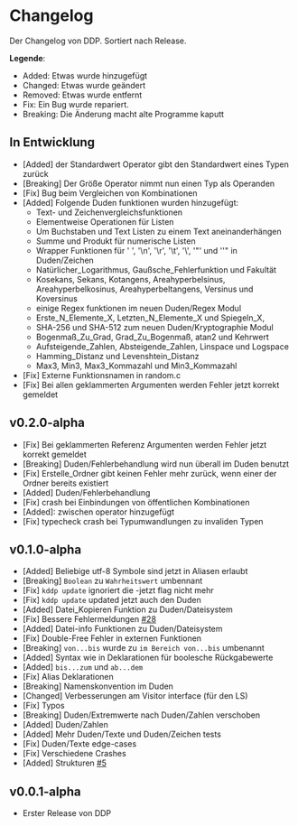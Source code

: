 # Changelog

Der Changelog von DDP. Sortiert nach Release.

**Legende**:
 - Added:    Etwas wurde hinzugefügt
 - Changed:  Etwas wurde geändert
 - Removed:  Etwas wurde entfernt
 - Fix:      Ein Bug wurde repariert.
 - Breaking: Die Änderung macht alte Programme kaputt

## In Entwicklung

- [Added] der Standardwert Operator gibt den Standardwert eines Typen zurück
- [Breaking] Der Größe Operator nimmt nun einen Typ als Operanden
- [Fix] Bug beim Vergleichen von Kombinationen
- [Added] Folgende Duden funktionen wurden hinzugefügt:
  - Text- und Zeichenvergleichsfunktionen
  - Elementweise Operationen für Listen
  - Um Buchstaben und Text Listen zu einem Text aneinanderhängen
  - Summe und Produkt für numerische Listen
  - Wrapper Funktionen für ' ', '\n', '\r', '\t', '\\', '"' und '\'" in Duden/Zeichen 
  - Natürlicher_Logarithmus, Gaußsche_Fehlerfunktion und Fakultät
  - Kosekans, Sekans, Kotangens, Areahyperbelsinus, Areahyperbelkosinus, Areahyperbeltangens, Versinus und Koversinus
  - einige Regex funktionen im neuen Duden/Regex Modul 
  - Erste_N_Elemente_X, Letzten_N_Elemente_X und Spiegeln_X,
  - SHA-256 und SHA-512 zum neuen Duden/Kryptographie Modul
  - Bogenmaß_Zu_Grad, Grad_Zu_Bogenmaß, atan2 und Kehrwert
  - Aufsteigende_Zahlen, Absteigende_Zahlen, Linspace und Logspace
  - Hamming_Distanz und Levenshtein_Distanz
  - Max3, Min3, Max3_Kommazahl und Min3_Kommazahl
- [Fix] Externe Funktionsnamen in random.c
- [Fix] Bei allen geklammerten Argumenten werden Fehler jetzt korrekt gemeldet

## v0.2.0-alpha

- [Fix] Bei geklammerten Referenz Argumenten werden Fehler jetzt korrekt gemeldet
- [Breaking] Duden/Fehlerbehandlung wird nun überall im Duden benutzt
- [Fix] Erstelle_Ordner gibt keinen Fehler mehr zurück, wenn einer der Ordner bereits existiert
- [Added] Duden/Fehlerbehandlung
- [Fix] crash bei Einbindungen von öffentlichen Kombinationen
- [Added]: zwischen operator hinzugefügt
- [Fix] typecheck crash bei Typumwandlungen zu invaliden Typen

## v0.1.0-alpha

- [Added] Beliebige utf-8 Symbole sind jetzt in Aliasen erlaubt
- [Breaking] `Boolean` zu `Wahrheitswert` umbennant
- [Fix] `kddp update` ignoriert die -jetzt flag nicht mehr
- [Fix] `kddp update` updated jetzt auch den Duden
- [Added] Datei_Kopieren Funktion zu Duden/Dateisystem 
- [Fix] Bessere Fehlermeldungen [#28](https://github.com/DDP-Projekt/Kompilierer/pull/28)
- [Added] Datei-info Funktionen zu Duden/Dateisystem 
- [Fix] Double-Free Fehler in externen Funktionen
- [Breaking] `von...bis` wurde zu `im Bereich von...bis` umbenannt
- [Added] Syntax wie in Deklarationen für boolesche Rückgabewerte
- [Added] `bis...zum` und `ab...dem`
- [Fix] Alias Deklarationen
- [Breaking] Namenskonvention im Duden
- [Changed] Verbesserungen am Visitor interface (für den LS)
- [Fix] Typos
- [Breaking] Duden/Extremwerte nach Duden/Zahlen verschoben
- [Added] Duden/Zahlen
- [Added] Mehr Duden/Texte und Duden/Zeichen tests
- [Fix] Duden/Texte edge-cases
- [Fix] Verschiedene Crashes
- [Added] Strukturen [#5](https://github.com/DDP-Projekt/Kompilierer/issues/5)

## v0.0.1-alpha
- Erster Release von DDP
